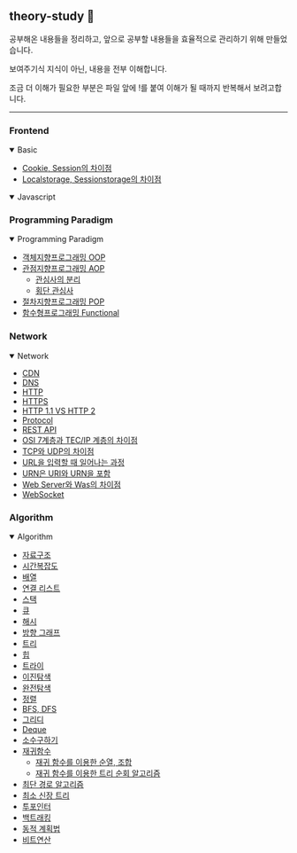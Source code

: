 ## theory-study 🤔

공부해온 내용들을 정리하고, 앞으로 공부할 내용들을 효율적으로 관리하기 위해 만들었습니다.

보여주기식 지식이 아닌, 내용을 전부 이해합니다.

조금 더 이해가 필요한 부분은 파일 앞에 !를 붙여 이해가 될 때까지 반복해서 보려고합니다.

---

### Frontend

<details open>
<summary>Basic</summary>

- [Cookie, Session의 차이점](./Front-End/Basic/Cookie,%20Session/Cookie,%20Session.md)
- [Localstorage, Sessionstorage의 차이점](./Front-End/Basic/WebSotorage/저장소의%20차이점.md)

</details>

<details open>
<summary>Javascript</summary>

</details>

### Programming Paradigm

<details open>
<summary>Programming Paradigm</summary>

- [객체지향프로그래밍 OOP](./Programming%20Paradigm/객체지향프로그래밍%20OOP/OOP.md)
- [관점지향프로그래밍 AOP](./Programming%20Paradigm/관점지향프로그래밍%20AOP/AOP.md)
  - [관심사의 분리](./Programming%20Paradigm/관점지향프로그래밍%20AOP/관심사의%20분리/관심사의%20분리.md)
  - [횡단 관심사](./Programming%20Paradigm/관점지향프로그래밍%20AOP/횡단%20관심사/횡단%20관심사.md)
- [절차지향프로그래밍 POP](./Programming%20Paradigm/절차지향프로그래밍%20POP/POP.md)
- [함수형프로그래밍 Functional](./Programming%20Paradigm/함수형프로그래밍%20Functional/Functional.md)

</details>

### Network

<details open>
<summary>Network</summary>

- [CDN](./Network/CDN/CDN.md)
- [DNS](./Network/DNS/DNS%20서버.md)
- [HTTP](./Network/HTTP,%20HTTPS/HTTP.md)
- [HTTPS](./Network/HTTP,%20HTTPS/HTTPS.md)
- [HTTP 1.1 VS HTTP 2](./Network/HTTP,%20HTTPS/!HTTP%201.1%20vs%20HTTP%202.md)
- [Protocol](./Network/Protocol/Protocol.md)
- [REST API](./Network/REST%20API/REST%20API.md)
- [OSI 7계층과 TEC/IP 계층의 차이점](./Network/TCP,%20UDP/OSI%207계층과%20TCP,%20IP%20계층.md)
- [TCP와 UDP의 차이점](./Network/TCP,%20UDP/TCP,%20UDP.md)
- [URL을 입력할 때 일어나는 과정](./Network/URL/URL을%20입력할%20때.md)
- [URN은 URI와 URN을 포함](./Network/URL/URL과%20URN%20=%20URI.md)
- [Web Server와 Was의 차이점](./Network/Web%20Server,%20Was/Web%20Server와%20Was.md)
- [WebSocket](./Network/WebSocket/WebSocket.md)

</details>

### Algorithm

<details open>
<summary>Algorithm</summary>

- [자료구조](./Algorithm/Basic/02.%20Data_Structure/Type.md)
- [시간복잡도](./Algorithm/Basic/03.%20시간복잡도/BigO.md)
- [배열](./Algorithm/Basic/05.%20배열/Aray.md)
- [연결 리스트](./Algorithm/Basic/07.%20연결%20리스트/Linked_List.md)
- [스택](./Algorithm/Basic/08.%20스택/Stack.md)
- [큐](./Algorithm/Basic/09.%20큐/Queue.md)
- [해시](./Algorithm/Basic/10.%20해시/HashTable.md)
- [방향 그래프](./Algorithm/Basic/11.%20방향%20그래프/Graph.md)
- [트리](./Algorithm/Basic/12.%20트리/Tree.md)
- [힙](./Algorithm/Basic/13.%20힙/Heap.md)
- [트라이](./Algorithm/Basic/14.%20트라이/Trie.md)
- [이진탐색](./Algorithm/Basic/15.%20탐색/이진탐색/Search.md)
- [완전탐색](./Algorithm/Basic/15.%20탐색/완전탐색/완전탐색.md)
- [정렬](./Algorithm/Basic/16.%20%20정렬/Sort.md)
- [BFS, DFS](./Algorithm/Basic/17.%20BFS,%20DFS/BFS,%20DFS.md)
- [그리디](./Algorithm/Basic/18.%20그리디/그리디.md)
- [Deque](./Algorithm/Basic/19.%20Deque/Deque.md)
- [소수구하기](./Algorithm/Deep_Pratice/01.%20소수구하기/소수.md)
- [재귀함수](./Algorithm/Deep_Pratice/02.%20재귀%20함수/재귀%20함수.md)
  - [재귀 함수를 이용한 순열, 조합](./Algorithm/Deep_Pratice/02.%20재귀%20함수/재귀%20함수를%20이용한%20순열,%20조합.md)
  - [재귀 함수를 이용한 트리 순회 알고리즘](./Algorithm/Deep_Pratice/02.%20재귀%20함수/재귀%20함수를%20이용한%20트리%20순회%20알고리즘.md)
- [최단 경로 알고리즘](./Algorithm/Deep_Pratice/03.%20최단%20경로%20알고리즘/!최단%20경로%20알고리즘.md)
- [최소 신장 트리](./Algorithm/Deep_Pratice/04.%20최소%20신장%20트리/!Kruskal%20알고리즘.md)
- [투포인터](./Algorithm/Deep_Pratice/05.%20투포인터/!투포인터.md)
- [백트래킹](./Algorithm/Deep_Pratice/06.%20백트래킹/!백트래킹.md)
- [동적 계획법](./Algorithm/Deep_Pratice/07.%20동적%20계획법/!동적%20계획법.md)
- [비트연산](./Algorithm/Deep_Pratice/08.%20비트연산/!비트마스크.md)

</details>
